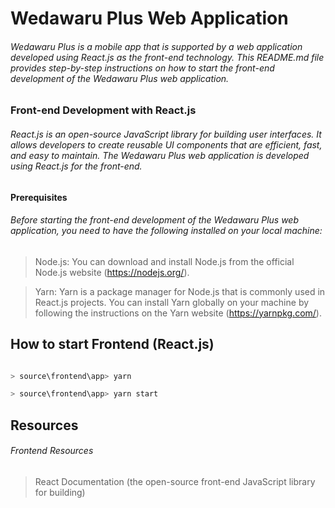 # Wedawaru Plus Web Application

###### Wedawaru Plus is a mobile app that is supported by a web application developed using React.js as the front-end technology. This README.md file provides step-by-step instructions on how to start the front-end development of the Wedawaru Plus web application.

### Front-end Development with React.js

###### React.js is an open-source JavaScript library for building user interfaces. It allows developers to create reusable UI components that are efficient, fast, and easy to maintain. The Wedawaru Plus web application is developed using React.js for the front-end.

#### Prerequisites

###### Before starting the front-end development of the Wedawaru Plus web application, you need to have the following installed on your local machine:

> Node.js: You can download and install Node.js from the official Node.js website (https://nodejs.org/).

> Yarn: Yarn is a package manager for Node.js that is commonly used in React.js projects. You can install Yarn globally on your machine by following the instructions on the Yarn website (https://yarnpkg.com/).

## How to start Frontend (React.js)

```javascript

> source\frontend\app> yarn

> source\frontend\app> yarn start

```

## Resources

###### Frontend Resources

> React Documentation (the open-source front-end JavaScript library for building)  